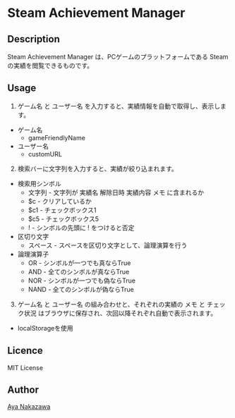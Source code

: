 
# Steam Achievement Manager

## Description

Steam Achievement Manager は、PCゲームのプラットフォームである Steam の実績を閲覧できるものです。

## Usage

1. ゲーム名 と ユーザー名 を入力すると、実績情報を自動で取得し、表示します。
  * ゲーム名
    * gameFriendlyName
  * ユーザー名
    * customURL
2. 検索バーに文字列を入力すると、実績が絞り込まれます。
  * 検索用シンボル
    * 文字列 - 文字列が 実績名 解除日時 実績内容 メモ に含まれるか
    * $c - クリアしているか
    * $c1 - チェックボックス1
    * $c5 - チェックボックス5
    * ! - シンボルの先頭に ! をつけると否定
  * 区切り文字
    * スペース - スペースを区切り文字として、論理演算を行う
  * 論理演算子
    * OR - シンボルが一つでも真ならTrue
    * AND - 全てのシンボルが真ならTrue
    * NOR - シンボルが一つでも偽ならTrue
    * NAND - 全てのシンボルが偽ならTrue
3. ゲーム名 と ユーザー名 の組み合わせと、それぞれの実績の メモ と チェック状況 はブラウザに保存され、次回以降それぞれ自動で表示されます。
  * localStorageを使用

## Licence

MIT License

## Author

[Aya Nakazawa](https://github.com/AyaNakazawa)
